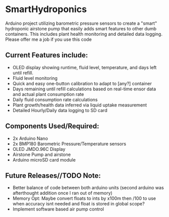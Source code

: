 # SmartHydroponics
Arduino project utilizing barometric pressure sensors to create a "smart" hydroponic airstone pump that easily adds smart features to other dumb containers. This includes plant health monitoring and detailed data logging. Please offer me a job if you use this code

## Current Features include:

- OLED display showing runtime, fluid level, temperature, and days left until refill.
- Fluid level monitoring
- Quick and easy one-button calibration to adapt to [any?] container
- Days remaining until refill calculations based on real-time ensor data and actual plant consumption rate
- Daily fluid consumption rate calculations
- Plant growth/health data inferred via liquid uptake measurement
- Detailed Hourly/Daily data logging to SD card

## Components Used/Required:

- 2x Arduino Nano
- 2x BMP180 Barometric Pressure/Temperature sensors
- OLED JMDO.96C Display
- Airstone Pump and airstone
- Arduino microSD card module

## Future Releases//TODO Note:
- Better balance of code between both arduino units (second arduino was afterthought addition once I ran out of memory)
- Memory Opt: Maybe convert floats to ints by x100m then /100 to use when accuracy isnt needed and float is stored in global scope?
- Implement software based air pump control
